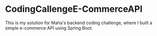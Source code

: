 # CodingCallengeE-CommerceAPI
This is my solution for Maha's backend coding challenge, where I built a simple e-commerce API using Spring Boot.
